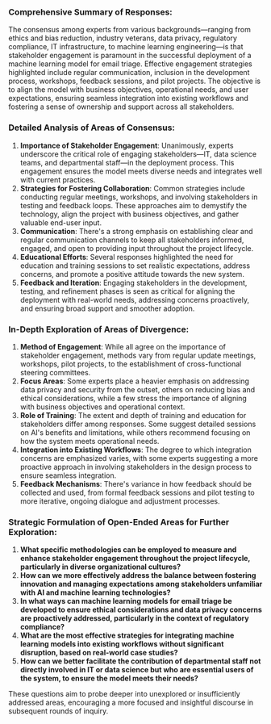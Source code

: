 ### Comprehensive Summary of Responses:

The consensus among experts from various backgrounds—ranging from ethics and bias reduction, industry veterans, data privacy, regulatory compliance, IT infrastructure, to machine learning engineering—is that stakeholder engagement is paramount in the successful deployment of a machine learning model for email triage. Effective engagement strategies highlighted include regular communication, inclusion in the development process, workshops, feedback sessions, and pilot projects. The objective is to align the model with business objectives, operational needs, and user expectations, ensuring seamless integration into existing workflows and fostering a sense of ownership and support across all stakeholders.

### Detailed Analysis of Areas of Consensus:

1. **Importance of Stakeholder Engagement**: Unanimously, experts underscore the critical role of engaging stakeholders—IT, data science teams, and departmental staff—in the deployment process. This engagement ensures the model meets diverse needs and integrates well with current practices.
2. **Strategies for Fostering Collaboration**: Common strategies include conducting regular meetings, workshops, and involving stakeholders in testing and feedback loops. These approaches aim to demystify the technology, align the project with business objectives, and gather valuable end-user input.
3. **Communication**: There's a strong emphasis on establishing clear and regular communication channels to keep all stakeholders informed, engaged, and open to providing input throughout the project lifecycle.
4. **Educational Efforts**: Several responses highlighted the need for education and training sessions to set realistic expectations, address concerns, and promote a positive attitude towards the new system.
5. **Feedback and Iteration**: Engaging stakeholders in the development, testing, and refinement phases is seen as critical for aligning the deployment with real-world needs, addressing concerns proactively, and ensuring broad support and smoother adoption.

### In-Depth Exploration of Areas of Divergence:

1. **Method of Engagement**: While all agree on the importance of stakeholder engagement, methods vary from regular update meetings, workshops, pilot projects, to the establishment of cross-functional steering committees.
2. **Focus Areas**: Some experts place a heavier emphasis on addressing data privacy and security from the outset, others on reducing bias and ethical considerations, while a few stress the importance of aligning with business objectives and operational context.
3. **Role of Training**: The extent and depth of training and education for stakeholders differ among responses. Some suggest detailed sessions on AI's benefits and limitations, while others recommend focusing on how the system meets operational needs.
4. **Integration into Existing Workflows**: The degree to which integration concerns are emphasized varies, with some experts suggesting a more proactive approach in involving stakeholders in the design process to ensure seamless integration.
5. **Feedback Mechanisms**: There's variance in how feedback should be collected and used, from formal feedback sessions and pilot testing to more iterative, ongoing dialogue and adjustment processes.

### Strategic Formulation of Open-Ended Areas for Further Exploration:

1. **What specific methodologies can be employed to measure and enhance stakeholder engagement throughout the project lifecycle, particularly in diverse organizational cultures?**
2. **How can we more effectively address the balance between fostering innovation and managing expectations among stakeholders unfamiliar with AI and machine learning technologies?**
3. **In what ways can machine learning models for email triage be developed to ensure ethical considerations and data privacy concerns are proactively addressed, particularly in the context of regulatory compliance?**
4. **What are the most effective strategies for integrating machine learning models into existing workflows without significant disruption, based on real-world case studies?**
5. **How can we better facilitate the contribution of departmental staff not directly involved in IT or data science but who are essential users of the system, to ensure the model meets their needs?**

These questions aim to probe deeper into unexplored or insufficiently addressed areas, encouraging a more focused and insightful discourse in subsequent rounds of inquiry.